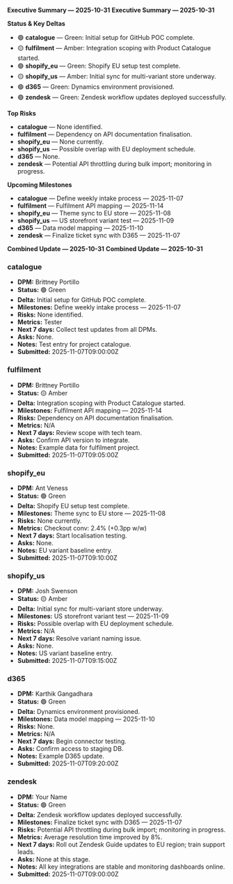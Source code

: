 **Executive Summary — 2025-10-31**
**Executive Summary — 2025-10-31**


**Status & Key Deltas**
- 🟢 **catalogue** — Green: Initial setup for GitHub POC complete.
- 🟡 **fulfilment** — Amber: Integration scoping with Product Catalogue started.
- 🟢 **shopify_eu** — Green: Shopify EU setup test complete.
- 🟡 **shopify_us** — Amber: Initial sync for multi-variant store underway.
- 🟢 **d365** — Green: Dynamics environment provisioned.
- 🟢 **zendesk** — Green: Zendesk workflow updates deployed successfully.

**Top Risks**
- **catalogue** — None identified.
- **fulfilment** — Dependency on API documentation finalisation.
- **shopify_eu** — None currently.
- **shopify_us** — Possible overlap with EU deployment schedule.
- **d365** — None.
- **zendesk** — Potential API throttling during bulk import; monitoring in progress.

**Upcoming Milestones**
- **catalogue** — Define weekly intake process — 2025-11-07
- **fulfilment** — Fulfilment API mapping — 2025-11-14
- **shopify_eu** — Theme sync to EU store — 2025-11-08
- **shopify_us** — US storefront variant test — 2025-11-09
- **d365** — Data model mapping — 2025-11-10
- **zendesk** — Finalize ticket sync with D365 — 2025-11-07

**Combined Update — 2025-10-31**
**Combined Update — 2025-10-31**



### catalogue
- **DPM:** Brittney Portillo
- **Status:** 🟢 Green
- **Delta:** Initial setup for GitHub POC complete.
- **Milestones:** Define weekly intake process — 2025-11-07
- **Risks:** None identified.
- **Metrics:** Tester
- **Next 7 days:** Collect test updates from all DPMs.
- **Asks:** None.
- **Notes:** Test entry for project catalogue.
- **Submitted:** 2025-11-07T09:00:00Z

### fulfilment
- **DPM:** Brittney Portillo
- **Status:** 🟡 Amber
- **Delta:** Integration scoping with Product Catalogue started.
- **Milestones:** Fulfilment API mapping — 2025-11-14
- **Risks:** Dependency on API documentation finalisation.
- **Metrics:** N/A
- **Next 7 days:** Review scope with tech team.
- **Asks:** Confirm API version to integrate.
- **Notes:** Example data for fulfilment project.
- **Submitted:** 2025-11-07T09:05:00Z

### shopify_eu
- **DPM:** Ant Veness
- **Status:** 🟢 Green
- **Delta:** Shopify EU setup test complete.
- **Milestones:** Theme sync to EU store — 2025-11-08
- **Risks:** None currently.
- **Metrics:** Checkout conv: 2.4% (+0.3pp w/w)
- **Next 7 days:** Start localisation testing.
- **Asks:** None.
- **Notes:** EU variant baseline entry.
- **Submitted:** 2025-11-07T09:10:00Z

### shopify_us
- **DPM:** Josh Swenson
- **Status:** 🟡 Amber
- **Delta:** Initial sync for multi-variant store underway.
- **Milestones:** US storefront variant test — 2025-11-09
- **Risks:** Possible overlap with EU deployment schedule.
- **Metrics:** N/A
- **Next 7 days:** Resolve variant naming issue.
- **Asks:** None.
- **Notes:** US variant baseline entry.
- **Submitted:** 2025-11-07T09:15:00Z

### d365
- **DPM:** Karthik Gangadhara
- **Status:** 🟢 Green
- **Delta:** Dynamics environment provisioned.
- **Milestones:** Data model mapping — 2025-11-10
- **Risks:** None.
- **Metrics:** N/A
- **Next 7 days:** Begin connector testing.
- **Asks:** Confirm access to staging DB.
- **Notes:** Example D365 update.
- **Submitted:** 2025-11-07T09:20:00Z

### zendesk
- **DPM:** Your Name
- **Status:** 🟢 Green
- **Delta:** Zendesk workflow updates deployed successfully.
- **Milestones:** Finalize ticket sync with D365 — 2025-11-07
- **Risks:** Potential API throttling during bulk import; monitoring in progress.
- **Metrics:** Average resolution time improved by 8%.
- **Next 7 days:** Roll out Zendesk Guide updates to EU region; train support leads.
- **Asks:** None at this stage.
- **Notes:** All key integrations are stable and monitoring dashboards online.
- **Submitted:** 2025-11-07T09:00:00Z
